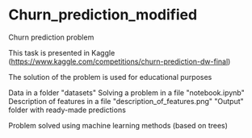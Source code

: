 # Churn_prediction_modified
Churn prediction problem

This task is presented in Kaggle (https://www.kaggle.com/competitions/churn-prediction-dw-final)

The solution of the problem is used for educational purposes

Data in a folder "datasets"
Solving a problem in a file "notebook.ipynb"
Description of features in a file "description_of_features.png"
"Output" folder with ready-made predictions

Problem solved using machine learning methods (based on trees)
